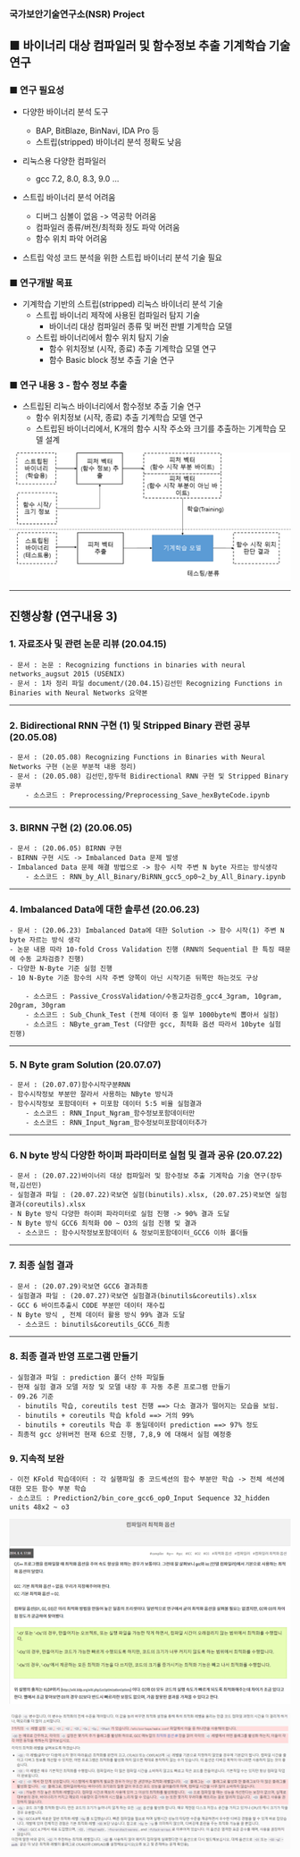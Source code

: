 ### 국가보안기술연구소(NSR) Project

## ■ 바이너리 대상 컴파일러 및 함수정보 추출 기계학습 기술 연구

### ■ 연구 필요성
- 다양한 바이너리 분석 도구
  - BAP, BitBlaze, BinNavi, IDA Pro 등
  - 스트립(stripped) 바이너리 분석 정확도 낮음

- 리눅스용 다양한 컴파일러 
  - gcc 7.2, 8.0, 8.3, 9.0 …

- 스트립 바이너리 분석 어려움
  - 디버그 심볼이 없음 -> 역공학 어려움
  - 컴파일러 종류/버전/최적화 정도 파악 어려움
  - 함수 위치 파악 어려움

- 스트립 악성 코드 분석을 위한 스트립 바이너리 분석 기술 필요

### ■ 연구개발 목표
- 기계학습 기반의 스트립(stripped) 리눅스 바이너리 분석 기술
  - 스트립 바이너리 제작에 사용된 컴파일러 탐지 기술
    - 바이너리 대상 컴파일러 종류 및 버전 판별 기계학습 모델
  - 스트립 바이너리에서 함수 위치 탐지 기술
    - 함수 위치정보 (시작, 종료) 추출 기계학습 모델 연구
    - 함수 Basic block 정보 추출 기술 연구

### ■ 연구 내용 3 - 함수 정보 추출
- 스트립된 리눅스 바이너리에서 함수정보 추출 기술 연구
  - 함수 위치정보 (시작, 종료) 추출 기계학습 모델 연구
  - 스트립된 바이너리에서, K개의 함수 시작 주소와 크기를 추출하는 기계학습 모델 설계
    
![function_info_extraction](readme_img/function_info_extraction.png)

<hr>

## 진행상황 (연구내용 3)

### 1. 자료조사 및 관련 논문 리뷰 (20.04.15) 
    - 문서 : 논문 : Recognizing functions in binaries with neural networks_augsut 2015 (USENIX)
    - 문서 : 1차 정리 파일 document/(20.04.15)김선민 Recognizing Functions in Binaries with Neural Networks 요약본

<hr>

### 2. Bidirectional RNN 구현 (1) 및 Stripped Binary 관련 공부 (20.05.08)
    - 문서 : (20.05.08) Recognizing Functions in Binaries with Neural Networks 구현 (논문 부분적 내용 정리)
    - 문서 : (20.05.08) 김선민,장두혁 Bidirectional RNN 구현 및 Stripped Binary 공부
        - 소스코드 : Preprocessing/Preprocessing_Save_hexByteCode.ipynb

<hr>

### 3. BIRNN 구현 (2)  (20.06.05)
    - 문서 : (20.06.05) BIRNN 구현
    - BIRNN 구현 시도 -> Imbalanced Data 문제 발생
    - Imbalanced Data 문제 해결 방법으로 -> 함수 시작 주변 N byte 자르는 방식생각 
        - 소스코드 : RNN_by_All_Binary/BiRNN_gcc5_op0~2_by_All_Binary.ipynb

<hr> 

### 4. Imbalanced Data에 대한 솔루션 (20.06.23)
    - 문서 : (20.06.23) Imbalanced Data에 대한 Solution -> 함수 시작(1) 주변 N byte 자르는 방식 생각
    - 논문 내용 따라 10-fold Cross Validation 진행 (RNN의 Sequential 한 특징 때문에 수동 교차검증? 진행)
    - 다양한 N-Byte 기준 실험 진행
    - 10 N-Byte 기준 함수의 시작 주변 양쪽이 아닌 시작기준 뒤쪽만 하는것도 구상

        - 소스코드 : Passive_CrossValidation/수동교차검증_gcc4_3gram, 10gram, 20gram, 30gram
        - 소스코드 : Sub_Chunk_Test (전체 데이터 중 일부 1000byte씩 뽑아서 실험)
        - 소스코드 : NByte_gram_Test (다양한 gcc, 최적화 옵션 따라서 10byte 실험 진행)

<hr> 

### 5. N Byte gram Solution (20.07.07)
    - 문서 : (20.07.07)함수시작구분RNN
    - 함수시작정보 부분만 잘라서 사용하는 NByte 방식과
    - 함수시작정보 포함데이터 + 미포함 데이터 5:5 비율 실험결과
        - 소스코드 : RNN_Input_Ngram_함수정보포함데이터만
        - 소스코드 : RNN_Input_Ngram_함수정보미포함데이터추가
        
<hr>

### 6. N byte 방식 다양한 하이퍼 파라미터로 실험 및 결과 공유 (20.07.22)
    - 문서 : (20.07.22)바이너리 대상 컴파일러 및 함수정보 추출 기계학습 기술 연구(장두혁,김선민)
    - 실험결과 파일 : (20.07.22)국보연 실험(binutils).xlsx, (20.07.25)국보연 실험결과(coreutils).xlsx
    - N Byte 방식 다양한 하이퍼 파라미터로 실험 진행 -> 90% 결과 도달
    - N Byte 방식 GCC6 최적화 O0 ~ O3의 실험 진행 및 결과
      - 소스코드 : 함수시작정보포함데이터 & 정보미포함데이터_GCC6 이하 폴더들 

<hr> 

### 7. 최종 실험 결과 
    - 문서 : (20.07.29)국보연 GCC6 결과최종
    - 실험결과 파일 : (20.07.27)국보연 실험결과(binutils&coreutils).xlsx
    - GCC 6 바이트추출시 CODE 부분만 데이터 재수집
    - N Byte 방식 , 전체 데이터 활용 방식 99% 결과 도달
      - 소스코드 : binutils&coreutils_GCC6_최종

<hr>

### 8. 최종 결과 반영 프로그램 만들기
    - 실험결과 파일 : prediction 폴더 산하 파일들
    - 현재 실험 결과 모델 저장 및 모델 내장 후 자동 추론 프로그램 만들기
    - 09.26 기준
      - binutils 학습, coreutils test 진행 ==> 다소 결과가 떨어지는 모습을 보임.
      - binutils + coreutils 학습 kfold ==> 거의 99%
      - binutils + coreutils 학습 후 동일데이터 prediction ==> 97% 정도
    - 최종적 gcc 상위버전 현재 6으로 진행, 7,8,9 에 대해서 실험 예정중
    
### 9. 지속적 보완
    - 이전 KFold 학습데이터 : 각 실행파일 중 코드섹션의 함수 부분만 학습 -> 전체 섹션에 대한 모든 함수 부분 학습
    - 소스코드 : Prediction2/bin_core_gcc6_op0_Input Sequence 32_hidden units 48x2 ~ o3
![컴파일러최적화옵션설명1](readme_img/컴파일러최적화옵션설명1.png)

![컴파일러최적화옵션설명2](readme_img/컴파일러최적화옵션설명2.png)

